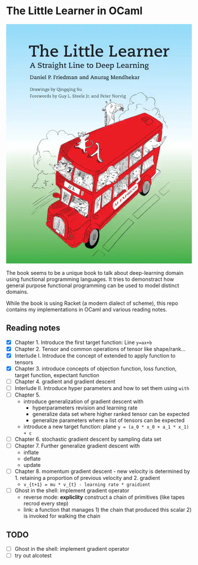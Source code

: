 # The Little Learner in OCaml

![](images/cover.png)

The book seems to be a unique book to talk about deep-learning domain using functional programming languages. It tries to demonstract how general purpose functional programming can be used to model distinct domains.

While the book is using Racket (a modern dialect of scheme), this repo contains my implementations in OCaml and various reading notes.

## Reading notes
- [x] Chapter 1. Introduce the first target function: Line `y=ax+b`
- [x] Chapter 2. Tensor and common operations of tensor like shape/rank...
- [x] Interlude I. Introduce the concept of extended to apply function to tensors
- [x] Chapter 3. introduce concepts of objection function, loss function, target function, expectant function
- [ ] Chapter 4. gradient and gradient descent
- [ ] Interlude II. Introduce hyper parameters and how to set them using `with`
- [ ] Chapter 5.
  * introduce generalization of gradient descent with
    * hyperparameters revision and learning rate
    * generalize data set where higher ranked tensor can be expected
    * generalize parameters where a list of tensors can be expected
  * introduce a new target function: plane `y = (a_0 * x_0 + a_1 * x_1) + c`
- [ ] Chapter 6. stochastic gradient descent by sampling data set
- [ ] Chapter 7. Further generalize gradient descent with
  * inflate
  * deflate
  * update
- [ ] Chapter 8. momentum gradient descent - new velocity is determined by 1. retaining a proportion of previous velocity and 2. gradient
  * `v_{t+1} = mu * v_{t} - learning rate * graidient`
- [ ] Ghost in the shell: implement gradient operator
  * reverse mode: **expliclity** construct a chain of primitives (like tapes recrod every step)
  * link: a function that manages 1) the chain that produced this scalar 2) is invoked for walking the chain

## TODO
- [ ] Ghost in the shell: implement gradient operator
- [ ] try out alcotest
